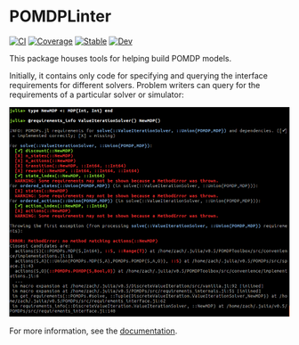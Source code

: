 # POMDPLinter

[![CI](https://github.com/JuliaPOMDP/POMDPLinter.jl/actions/workflows/CI.yml/badge.svg)](https://github.com/JuliaPOMDP/POMDPLinter.jl/actions/workflows/CI.yml)
[![Coverage](https://codecov.io/gh/JuliaPOMDP/POMDPLinter.jl/branch/master/graph/badge.svg)](https://codecov.io/gh/JuliaPOMDP/POMDPLinter.jl)
[![Stable](https://img.shields.io/badge/docs-stable-blue.svg)](https://JuliaPOMDP.github.io/POMDPLinter.jl/stable)
[![Dev](https://img.shields.io/badge/docs-dev-blue.svg)](https://JuliaPOMDP.github.io/POMDPLinter.jl/dev)

This package houses tools for helping build POMDP models.

Initially, it contains only code for specifying and querying the interface requirements for different solvers. Problem writers can query for the requirements of a particular solver or simulator:

![Example](/docs/src/figures/requirements_info_new.png)

For more information, see the [documentation](https://JuliaPOMDP.github.io/POMDPLinter.jl/stable).
